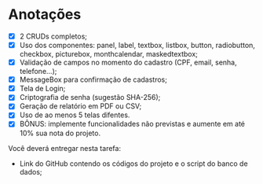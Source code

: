 # Anotações

- [X]  2 CRUDs completos;
- [x]  Uso dos componentes: panel, label, textbox, listbox, button, radiobutton, checkbox, picturebox, monthcalendar, maskedtextbox;
- [x]  Validação de campos no momento do cadastro (CPF, email, senha, telefone…);
- [x]  MessageBox para confirmação de cadastros;
- [x]  Tela de Login;
- [x]  Criptografia de senha (sugestão SHA-256);
- [X]  Geração de relatório em PDF ou CSV;
- [x]  Uso de ao menos 5 telas difentes.
- [x]  BÔNUS: implemente funcionalidades não previstas e aumente em até 10% sua nota do projeto.

Você deverá entregar nesta tarefa:

- Link do GitHub contendo os códigos do projeto e o script do banco de dados;




